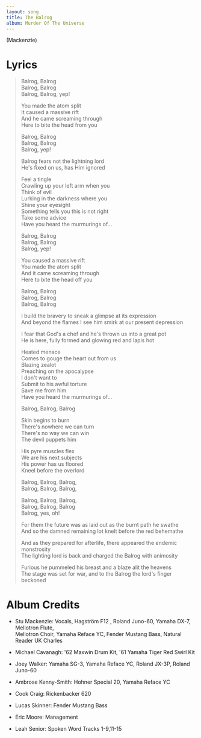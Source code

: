 ```yaml
---
layout: song
title: The Balrog
album: Murder Of The Universe
---
```


(Mackenzie)

# Lyrics

> Balrog, Balrog  
> Balrog, Balrog  
> Balrog, Balrog, yep!  
>  
> You made the atom split  
> It caused a massive rift  
> And he came screaming through  
> Here to bite the head from you  
>  
> Balrog, Balrog  
> Balrog, Balrog  
> Balrog, yep!  
>  
> Balrog fears not the lightning lord  
> He's fixed on us, has Him ignored  
>  
> Feel a tingle  
> Crawling up your left arm when you  
> Think of evil  
> Lurking in the darkness where you  
> Shine your eyesight  
> Something tells you this is not right  
> Take some advice  
> Have you heard the murmurings of...  
>  
> Balrog, Balrog  
> Balrog, Balrog  
> Balrog, yep!  
>  
> You caused a massive rift  
> You made the atom split  
> And it came screaming through  
> Here to bite the head off you  
>  
> Balrog, Balrog  
> Balrog, Balrog  
> Balrog, Balrog  
>  
> I build the bravery to sneak a glimpse at its expression  
> And beyond the flames I see him smirk at our present depression  
>  
> I fear that God's a chef and he's thrown us into a great pot  
> He is here, fully formed and glowing red and lapis hot  
>  
> Heated menace  
> Comes to gouge the heart out from us  
> Blazing zealot  
> Preaching on the apocalypse  
> I don't want to  
> Submit to his awful torture  
> Save me from him  
> Have you heard the murmurings of...  
>  
> Balrog, Balrog, Balrog  
>  
> Skin begins to burn  
> There's nowhere we can turn  
> There's no way we can win  
> The devil puppets him  
>  
> His pyre muscles flex  
> We are his next subjects  
> His power has us floored  
> Kneel before the overlord  
>  
> Balrog, Balrog, Balrog,  
> Balrog, Balrog, Balrog,  
>  
> Balrog, Balrog, Balrog,  
> Balrog, Balrog, Balrog  
> Balrog, yes, oh!  
>  
> For them the future was as laid out as the burnt path he swathe  
> And so the damned remaining lot knelt before the red behemathe  
>  
> And as they prepared for afterlife, there appeared the endemic monstrosity  
> The lighting lord is back and charged the Balrog with animosity  
>  
> Furious he pummeled his breast and a blaze alit the heavens  
> The stage was set for war, and to the Balrog the lord's finger beckoned  

# Album Credits

* Stu Mackenzie: Vocals, Hagström F12 , Roland Juno-60, Yamaha DX-7, Mellotron Flute,  
Mellotron Choir, Yamaha Reface YC, Fender Mustang Bass, Natural Reader UK Charles
* Michael Cavanagh: '62 Maxwin Drum Kit, '61 Yamaha Tiger Red Swirl Kit
* Joey Walker: Yamaha SG-3, Yamaha Reface YC, Roland JX-3P, Roland Juno-60
* Ambrose Kenny-Smith: Hohner Special 20, Yamaha Reface YC
* Cook Craig: Rickenbacker 620
* Lucas Skinner: Fender Mustang Bass
* Eric Moore: Management

* Leah Senior: Spoken Word Tracks 1-9,11-15
